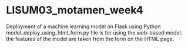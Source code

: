 # LISUM03_motamen_week4
Deployment of a machine learning model on Flask using Python <br>
model_deploy_using_html_form.py file is for using the web-based model. the features of the model are taken from the form on the HTML page.
